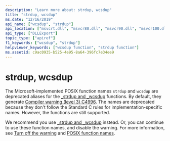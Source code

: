 ```yaml
---
description: "Learn more about: strdup, wcsdup"
title: "strdup, wcsdup"
ms.date: "12/16/2019"
api_name: ["wcsdup", "strdup"]
api_location: ["msvcrt.dll", "msvcr80.dll", "msvcr90.dll", "msvcr100.dll", "msvcr100_clr0400.dll", "msvcr110.dll", "msvcr110_clr0400.dll", "msvcr120.dll", "msvcr120_clr0400.dll", "ucrtbase.dll"]
api_type: ["DLLExport"]
topic_type: ["apiref"]
f1_keywords: ["wcsdup", "strdup"]
helpviewer_keywords: ["wcsdup function", "strdup function"]
ms.assetid: c9ac0935-b525-4e95-8a64-396fc7e34ee9
---
```

# strdup, wcsdup

The Microsoft-implemented POSIX function names `strdup` and `wcsdup` are deprecated aliases for the [_strdup and _wcsdup](strdup-wcsdup-mbsdup.md) functions. By default, they generate [Compiler warning (level 3) C4996](../../error-messages/compiler-warnings/compiler-warning-level-3-c4996.md). The names are deprecated because they don't follow the Standard C rules for implementation-specific names. However, the functions are still supported.

We recommend you use [_strdup and _wcsdup](strdup-wcsdup-mbsdup.md) instead. Or, you can continue to use these function names, and disable the warning. For more information, see [Turn off the warning](../../error-messages/compiler-warnings/compiler-warning-level-3-c4996.md#turn-off-the-warning) and [POSIX function names](../../error-messages/compiler-warnings/compiler-warning-level-3-c4996.md#posix-function-names).
